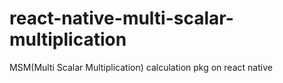 # react-native-multi-scalar-multiplication
MSM(Multi Scalar Multiplication) calculation pkg on react native
